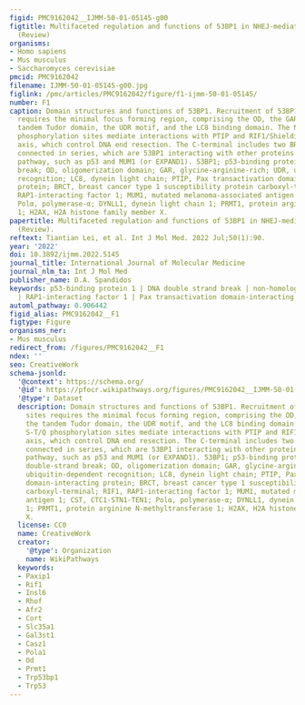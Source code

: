 ```yaml
---
figid: PMC9162042__IJMM-50-01-05145-g00
figtitle: Multifaceted regulation and functions of 53BP1 in NHEJ-mediated DSB repair
  (Review)
organisms:
- Homo sapiens
- Mus musculus
- Saccharomyces cerevisiae
pmcid: PMC9162042
filename: IJMM-50-01-05145-g00.jpg
figlink: /pmc/articles/PMC9162042/figure/f1-ijmm-50-01-05145/
number: F1
caption: Domain structures and functions of 53BP1. Recruitment of 53BP1 to DSB sites
  requires the minimal focus forming region, comprising the OD, the GAR motif, the
  tandem Tudor domain, the UDR motif, and the LC8 binding domain. The N-terminal S-T/Q
  phosphorylation sites mediate interactions with PTIP and RIF1/Shieldin/CST/Polα/Primase
  axis, which control DNA end resection. The C-terminal includes two BRCT domains
  connected in series, which are 53BP1 interacting with other proteins in a phosphorylation-independent
  pathway, such as p53 and MUM1 (or EXPAND1). 53BP1; p53-binding protein 1; DSB, double-strand
  break; OD, oligomerization domain; GAR, glycine-arginine-rich; UDR, ubiquitin-dependent
  recognition; LC8, dynein light chain; PTIP, Pax transactivation domain-interacting
  protein; BRCT, breast cancer type 1 susceptibility protein carboxyl-terminal; RIF1,
  RAP1-interacting factor 1; MUM1, mutated melanoma-associated antigen 1; CST, CTC1-STN1-TEN1;
  Polα, polymerase-α; DYNLL1, dynein light chain 1; PRMT1, protein arginine N-methyltransferase
  1; H2AX, H2A histone family member X.
papertitle: Multifaceted regulation and functions of 53BP1 in NHEJ-mediated DSB repair
  (Review).
reftext: Tiantian Lei, et al. Int J Mol Med. 2022 Jul;50(1):90.
year: '2022'
doi: 10.3892/ijmm.2022.5145
journal_title: International Journal of Molecular Medicine
journal_nlm_ta: Int J Mol Med
publisher_name: D.A. Spandidos
keywords: p53-binding protein 1 | DNA double strand break | non-homologous end joining
  | RAP1-interacting factor 1 | Pax transactivation domain-interacting protein
automl_pathway: 0.906442
figid_alias: PMC9162042__F1
figtype: Figure
organisms_ner:
- Mus musculus
redirect_from: /figures/PMC9162042__F1
ndex: ''
seo: CreativeWork
schema-jsonld:
  '@context': https://schema.org/
  '@id': https://pfocr.wikipathways.org/figures/PMC9162042__IJMM-50-01-05145-g00.html
  '@type': Dataset
  description: Domain structures and functions of 53BP1. Recruitment of 53BP1 to DSB
    sites requires the minimal focus forming region, comprising the OD, the GAR motif,
    the tandem Tudor domain, the UDR motif, and the LC8 binding domain. The N-terminal
    S-T/Q phosphorylation sites mediate interactions with PTIP and RIF1/Shieldin/CST/Polα/Primase
    axis, which control DNA end resection. The C-terminal includes two BRCT domains
    connected in series, which are 53BP1 interacting with other proteins in a phosphorylation-independent
    pathway, such as p53 and MUM1 (or EXPAND1). 53BP1; p53-binding protein 1; DSB,
    double-strand break; OD, oligomerization domain; GAR, glycine-arginine-rich; UDR,
    ubiquitin-dependent recognition; LC8, dynein light chain; PTIP, Pax transactivation
    domain-interacting protein; BRCT, breast cancer type 1 susceptibility protein
    carboxyl-terminal; RIF1, RAP1-interacting factor 1; MUM1, mutated melanoma-associated
    antigen 1; CST, CTC1-STN1-TEN1; Polα, polymerase-α; DYNLL1, dynein light chain
    1; PRMT1, protein arginine N-methyltransferase 1; H2AX, H2A histone family member
    X.
  license: CC0
  name: CreativeWork
  creator:
    '@type': Organization
    name: WikiPathways
  keywords:
  - Paxip1
  - Rif1
  - Insl6
  - Rhof
  - Afr2
  - Cort
  - Slc35a1
  - Gal3st1
  - Casz1
  - Pola1
  - Od
  - Prmt1
  - Trp53bp1
  - Trp53
---
```

